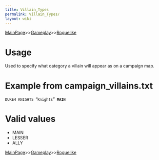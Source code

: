 ```yaml
---
title: Villain_Types
permalink: Villain_Types/
layout: wiki
---
```


[MainPage](/keeperrl_wiki/ "wikilink")>>[Gameplay](/keeperrl_wiki/Gameplay_Guide "wikilink")>>[Roguelike](/keeperrl_wiki/Roguelike "wikilink")

Usage
=====

Used to specify what category a villain will appear as on a campaign
map.

Example from campaign\_villains.txt
===================================

`DUKE4 KNIGHTS `“`Knights`”` `**`MAIN`**

Valid values
============

-   MAIN
-   LESSER
-   ALLY

[MainPage](/keeperrl_wiki/ "wikilink")>>[Gameplay](/keeperrl_wiki/Gameplay_Guide "wikilink")>>[Roguelike](/keeperrl_wiki/Roguelike "wikilink")

